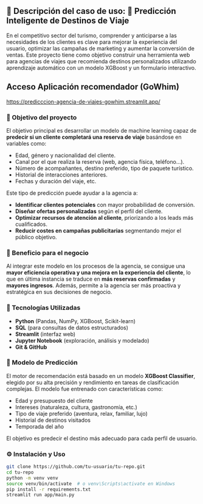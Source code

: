 ## 🧳 Descripción del caso de uso: 🧭 Predicción Inteligente de Destinos de Viaje

En el competitivo sector del turismo, comprender y anticiparse a las necesidades de los clientes es clave para mejorar la experiencia del usuario, optimizar las campañas de marketing y aumentar la conversión de ventas. Este proyecto tiene como objetivo construir una herramienta web para agencias de viajes que recomienda destinos personalizados utilizando aprendizaje automático con un modelo XGBoost y un formulario interactivo.

## Acceso Aplicación recomendador (GoWhim)

https://predicccion-agencia-de-viajes-gowhim.streamlit.app/

### 🎯 Objetivo del proyecto

El objetivo principal es desarrollar un modelo de machine learning capaz de **predecir si un cliente completará una reserva de viaje** basándose en variables como:

- Edad, género y nacionalidad del cliente.
- Canal por el que realiza la reserva (web, agencia física, teléfono...).
- Número de acompañantes, destino preferido, tipo de paquete turístico.
- Historial de interacciones anteriores.
- Fechas y duración del viaje, etc.

Este tipo de predicción puede ayudar a la agencia a:

- **Identificar clientes potenciales** con mayor probabilidad de conversión.
- **Diseñar ofertas personalizadas** según el perfil del cliente.
- **Optimizar recursos de atención al cliente**, priorizando a los leads más cualificados.
- **Reducir costes en campañas publicitarias** segmentando mejor el público objetivo.

### 🧠 Beneficio para el negocio

Al integrar este modelo en los procesos de la agencia, se consigue una **mayor eficiencia operativa y una mejora en la experiencia del cliente**, lo que en última instancia se traduce en **más reservas confirmadas** y **mayores ingresos**. Además, permite a la agencia ser más proactiva y estratégica en sus decisiones de negocio.


### 🚀 Tecnologías Utilizadas

- **Python** (Pandas, NumPy, XGBoost, Scikit-learn)
- **SQL** (para consultas de datos estructurados)
- **Streamlit** (interfaz web)
- **Jupyter Notebook** (exploración, análisis y modelado)
- **Git & GitHub**

### 🤖 Modelo de Predicción

El motor de recomendación está basado en un modelo **XGBoost Classifier**, elegido por su alta precisión y rendimiento en tareas de clasificación complejas. El modelo fue entrenado con características como:

- Edad y presupuesto del cliente
- Intereses (naturaleza, cultura, gastronomía, etc.)
- Tipo de viaje preferido (aventura, relax, familiar, lujo)
- Historial de destinos visitados
- Temporada del año

El objetivo es predecir el destino más adecuado para cada perfil de usuario.


### ⚙️ Instalación y Uso

```bash
git clone https://github.com/tu-usuario/tu-repo.git
cd tu-repo
python -m venv venv
source venv/bin/activate  # o venv\Scripts\activate en Windows
pip install -r requirements.txt
streamlit run app/main.py
